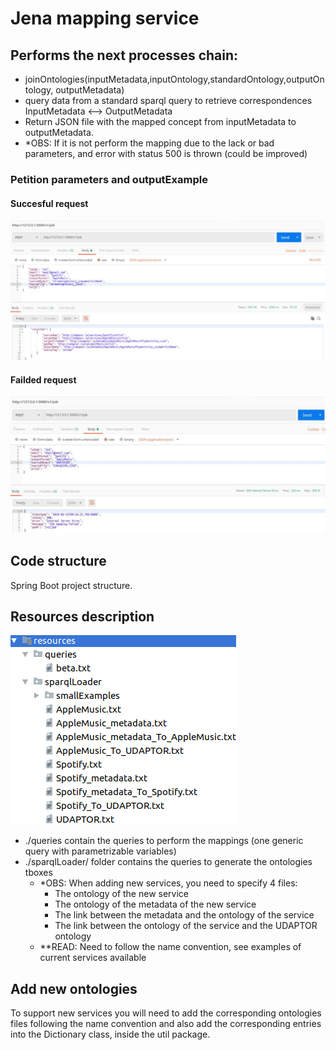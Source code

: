 # Jena mapping service
## Performs the next processes chain:   
* joinOntologies(inputMetadata,inputOntology,standardOntology,outputOntology, outputMetadata)  
* query data from a standard sparql query to retrieve correspondences InputMetadata <--> OutputMetadata  
* Return JSON file with the mapped concept from inputMetadata to outputMetadata.
* *OBS: If it is not perform the mapping due to the lack or bad parameters, and error with status 500 is thrown (could be improved)

### Petition parameters and outputExample
#### Succesful request
![](./readmeFiles/SuccesfulRequest.jpg?raw=true)
#### Failded request
![](./readmeFiles/FailedRequest.jpg?raw=true)

## Code structure
Spring Boot project structure.

## Resources description

![](./readmeFiles/resourcesStructure.png?raw=true)

* ./queries contain the queries to perform the mappings (one generic query with parametrizable variables)
* ./sparqlLoader/ folder contains the queries to generate the ontologies tboxes
    * *OBS: When adding new services, you need to specify 4 files:
        * The ontology of the new service
        * The ontology of the metadata of the new service
        * The link between the metadata and the ontology of the service
        * The link between the ontology of the service and the UDAPTOR ontology
    * **READ: Need to follow the name convention, see examples of current services available 

## Add new ontologies
To support new services you will need to add the corresponding ontologies files following the name convention and also add the corresponding entries into the Dictionary class, inside the util package.
